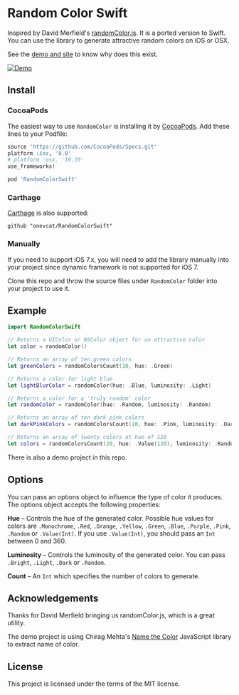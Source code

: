 # Random Color Swift

Inspired by David Merfield's [randomColor.js](https://github.com/davidmerfield/randomColor). It is a ported version to Swift. You can use the library to generate attractive random colors on iOS or OSX.

See the [demo and site](http://llllll.li/randomColor/) to know why does this exist.

[![Demo](http://llllll.li/randomColor/repo_demo.gif)](http://llllll.li/randomColor)

## Install

### CocoaPods

The easiest way to use `RandomColor` is installing it by [CocoaPods](http://cocoapods.org). Add these lines to your Podfile:

```ruby
source 'https://github.com/CocoaPods/Specs.git'
platform :ios, '8.0'
# platform :osx, '10.10'
use_frameworks!

pod 'RandomColorSwift'
```

### Carthage

[Carthage](https://github.com/Carthage/Carthage) is also supported:

```ogdl
github "onevcat/RandomColorSwift"
```

### Manually

If you need to support iOS 7.x, you will need to add the library manually into your project since dynamic framework is not supported for iOS 7.

Clone this repo and throw the source files under `RandomColor` folder into your project to use it. 

## Example

```swift
import RandomColorSwift

// Returns a UIColor or NSColor object for an attractive color
let color = randomColor()

// Returns an array of ten green colors
let greenColors = randomColorsCount(10, hue: .Green)

// Returns a color for light blue
let lightBlurColor = randomColor(hue: .Blue, luminosity: .Light)

// Returns a color for a 'truly random' color
let randomColor = randomColor(hue: .Random, luminosity: .Random)

// Returns an array of ten dark pink colors
let darkPinkColors = randomColorsCount(10, hue: .Pink, luminosity: .Dark)

// Returns an array of twenty colors at hue of 120
let colors = randomColorsCount(20, hue: .Value(120), luminosity: .Random)

```

There is also a demo project in this repo.

## Options

You can pass an options object to influence the type of color it produces. The options object accepts the following properties:

**Hue** – Controls the hue of the generated color. Possible hue values for colors are `.Monochrome`, `.Red`, `.Orange`, `.Yellow`, `.Green`, `.Blue`, `.Purple`, `.Pink`, `.Random` or `.Value(Int)`. If you use `.Value(Int)`, you should pass an `Int` between 0 and 360.

**Luminosity** – Controls the luminosity of the generated color. You can pass `.Bright`, `.Light`, `.Dark` or `.Random`.

**Count** – An `Int` which specifies the number of colors to generate.

## Acknowledgements

Thanks for David Merfield bringing us randomColor.js, which is a great utility.

The demo project is using Chirag Mehta's [Name the Color](http://chir.ag/projects/name-that-color) JavaScript library to extract name of color.

## License

This project is licensed under the terms of the MIT license.
